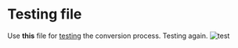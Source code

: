 # Testing file
Use **this** file for [testing](https://example.com) the conversion process. Testing again. 
![test](/screen.png)
